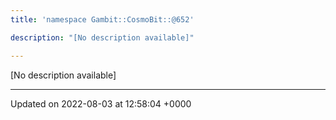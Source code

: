 ```yaml
---
title: 'namespace Gambit::CosmoBit::@652'

description: "[No description available]"

---
```







[No description available]






-------------------------------

Updated on 2022-08-03 at 12:58:04 +0000